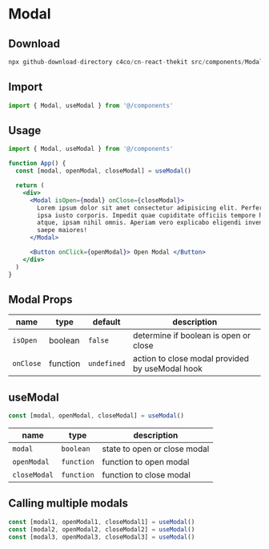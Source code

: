# Modal

## Download

```c
npx github-download-directory c4co/cn-react-thekit src/components/Modal
```

## Import

```jsx
import { Modal, useModal } from '@/components'
```

## Usage

```jsx
import { Modal, useModal } from '@/components'

function App() {
  const [modal, openModal, closeModal] = useModal()

  return (
    <div>
      <Modal isOpen={modal} onClose={closeModal}>
        Lorem ipsum dolor sit amet consectetur adipisicing elit. Perferendis
        ipsa iusto corporis. Impedit quae cupiditate officiis tempore harum hic
        atque, ipsam nihil omnis. Aperiam vero explicabo eligendi inventore
        saepe maiores!
      </Modal>

      <Button onClick={openModal}> Open Modal </Button>
    </div>
  )
}
```

## Modal Props

| name      | type     | default     | description                                     |
| --------- | -------- | ----------- | ----------------------------------------------- |
| `isOpen`  | boolean  | `false`     | determine if boolean is open or close           |
| `onClose` | function | `undefined` | action to close modal provided by useModal hook |

## useModal

```javascript
const [modal, openModal, closeModal] = useModal()
```

| name         | type       | description                  |
| ------------ | ---------- | ---------------------------- |
| `modal`      | `boolean`  | state to open or close modal |
| `openModal`  | `function` | function to open modal       |
| `closeModal` | `function` | function to close modal      |

## Calling multiple modals

```javascript
const [modal1, openModal1, closeModal1] = useModal()
const [modal2, openModal2, closeModal2] = useModal()
const [modal3, openModal3, closeModal3] = useModal()
```
